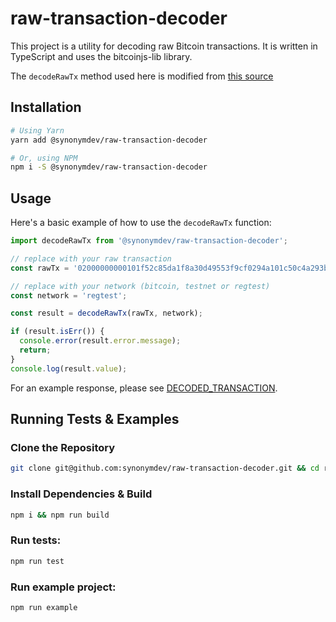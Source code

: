 # raw-transaction-decoder

This project is a utility for decoding raw Bitcoin transactions. It is written in TypeScript and uses the bitcoinjs-lib library.

The `decodeRawTx` method used here is modified from [this source](https://github.com/bitcoinjs/bitcoinjs-lib/issues/1606#issuecomment-664740672)

## Installation

```bash
# Using Yarn
yarn add @synonymdev/raw-transaction-decoder

# Or, using NPM
npm i -S @synonymdev/raw-transaction-decoder
```

## Usage

Here's a basic example of how to use the `decodeRawTx` function:

```typescript
import decodeRawTx from '@synonymdev/raw-transaction-decoder';

// replace with your raw transaction
const rawTx = '02000000000101f52c85da1f8a30d49553f9cf0294a101c50c4a293bcc6bb48056ff2dc69545090000000000ffffffff02e4190f000000000016001425095b84d1f12033921a231de7fe515186fd04a81027000000000000160014a975f412cb9ddc9dc7f9fad0f7467bd801de4ffc0247304402201b239445ff572a79a4e6e0823bb42a57762582a6b42ce182200d99ba9a9e077502202c48938d1f735ab1c2c7e2a96d7bcfcd97a9c7b51f03aae8f15942b4c8cb1b87012103972490b241e5c788a3b544f08cf05ad925c2d79371747d2fbd06d7df477cb1e800000000';

// replace with your network (bitcoin, testnet or regtest)
const network = 'regtest';

const result = decodeRawTx(rawTx, network);

if (result.isErr()) {
  console.error(result.error.message);
  return;
}
console.log(result.value);
```

For an example response, please see [DECODED_TRANSACTION](./tests/constants.ts).

## Running Tests & Examples

### Clone the Repository

```bash
git clone git@github.com:synonymdev/raw-transaction-decoder.git && cd raw-transaction-decoder
```

### Install Dependencies & Build

```bash
npm i && npm run build
```

### Run tests:

```bash
npm run test
```

### Run example project:
```bash
npm run example
```

